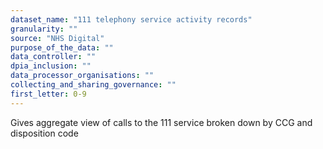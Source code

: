 ```yaml
---
dataset_name: "111 telephony service activity records"
granularity: ""
source: "NHS Digital"
purpose_of_the_data: ""
data_controller: ""
dpia_inclusion: ""
data_processor_organisations: ""
collecting_and_sharing_governance: ""
first_letter: 0-9
---
```

Gives aggregate view of calls to the 111 service broken down by CCG and disposition code